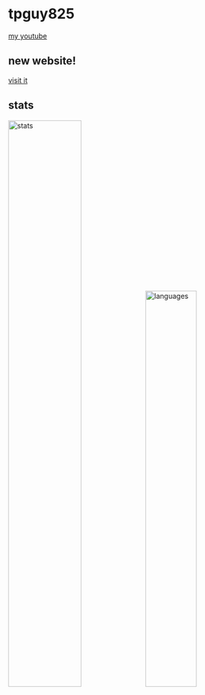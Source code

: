 # tpguy825
[my youtube](https://youtube.com/verydankmemes)
## new website!
[visit it](https://tpguy825.cf)
## stats
<div>
    <img width="54%" alt="stats" src="https://github-readme-stats.vercel.app/api/?username=tpguy825&theme=prussian&show_icons=true&count_private=false&hide_border=true"/>
    <img width="45.15%" alt="languages" src="https://github-readme-stats.vercel.app/api/top-langs/?username=tpguy825&theme=prussian&show_icons=true&hide_border=true&layout=compact&count_private=false"/>
</div>
